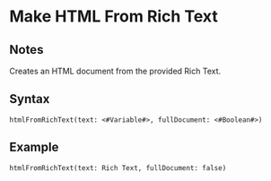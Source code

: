 # Make HTML From Rich Text
## Notes
Creates an HTML document from the provided Rich Text.
## Syntax
```
htmlFromRichText(text: <#Variable#>, fullDocument: <#Boolean#>)
```
## Example
```
htmlFromRichText(text: Rich Text, fullDocument: false)
```